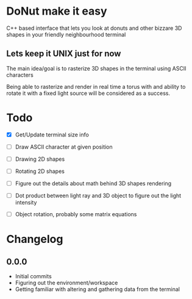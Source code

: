 # DoNut make it easy
C++ based interface that lets you look at donuts and other bizzare 3D shapes in your friendly neighbourhood terminal

## Lets keep it UNIX just for now

The main idea/goal is to rasterize 3D shapes in the terminal using ASCII characters

Being able to rasterize and render in real time a torus with and ability to rotate it with a fixed light source will be considered as a success.

# Todo
- [x] Get/Update terminal size info
- [ ] Draw ASCII character at given position
- [ ] Drawing 2D shapes
- [ ] Rotating 2D shapes
- [ ] Figure out the details about math behind 3D shapes rendering
- [ ] Dot product between light ray and 3D object to figure out the light intensity
- [ ] Object rotation, probably some matrix equations


# Changelog
## 0.0.0
- Initial commits
- Figuring out the environment/workspace
- Getting familiar with altering and gathering data from the terminal 